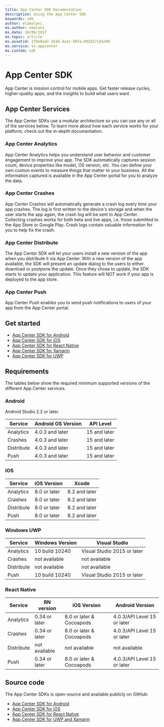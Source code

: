 ```yaml
---
title: App Center SDK Documentation
description: Using the App Center SDK
keywords: sdk
author: elamalani
ms.author: emalani
ms.date: 10/06/2017
ms.topic: article
ms.assetid: 278e0ad2-1616-4a3c-907a-092b57c81e96
ms.service: vs-appcenter
ms.custom: sdk
---
```


# App Center SDK

App Center is mission control for mobile apps.
Get faster release cycles, higher-quality apps, and the insights to build what users want.

## App Center Services

The App Center SDKs use a modular architecture so you can use any or all of the services below. To learn more about how each service works for your platform, check out the in-depth documentation.

### App Center Analytics

App Center Analytics helps you understand user behavior and customer engagement to improve your app. The SDK automatically captures session count, device properties like model, OS version, etc. You can define your own custom events to measure things that matter to your business. All the information captured is available in the App Center portal for you to analyze the data.

### App Center Crashes

App Center Crashes will automatically generate a crash log every time your app crashes. The log is first written to the device's storage and when the user starts the app again, the crash log will be sent to App Center. Collecting crashes works for both beta and live apps, i.e. those submitted to the App Store or Google Play. Crash logs contain valuable information for you to help fix the crash.

### App Center Distribute

The App Center SDK will let your users install a new version of the app when you distribute it via App Center. With a new version of the app available, the SDK will present an update dialog to the users to either download or postpone the update. Once they chose to update, the SDK starts to update your application. This feature will NOT work if your app is deployed to the app store.

### App Center Push

App Center Push enables you to send push notifications to users of your app from the App Center portal.

## Get started

* [App Center SDK for Android](getting-started/android.md)
* [App Center SDK for iOS](getting-started/ios.md)
* [App Center SDK for React Native](getting-started/react-native.md)
* [App Center SDK for Xamarin](getting-started/xamarin.md)
* [App Center SDK for UWP](getting-started/uwp.md)

## Requirements

The tables below show the required minimum supported versions of the different App Center services.

### Android

Android Studio 2.2 or later.

 Service          | Android OS Version | API Level
 -----------------|-------------------|-----------
 Analytics        | 4.0.3 and later   | 15 and later
 Crashes          | 4.0.3 and later   | 15 and later
 Distribute       | 4.0.3 and later   | 15 and later
 Push             | 4.0.3 and later   | 15 and later


### iOS

 Service          | iOS Version     | Xcode
 -----------------|-----------------|-------
 Analytics        | 8.0 or later    | 8.2 and later
 Crashes          | 8.0 or later    | 8.2 and later
 Distribute       | 8.0 or later    | 8.2 and later
 Push             | 8.0 or later    | 8.2 and later


### Windows UWP

 Service          | Windows Version    | Visual Studio
 -----------------|--------------------|-------
 Analytics        | 10 build 10240     | Visual Studio 2015 or later
 Crashes          | not available      | not available
 Distribute       | not available      | not available
 Push             | 10 build 10240     | Visual Studio 2015 or later


### React Native

Service    |  RN version   | iOS Version              | Android Version
 ----------|---------------|--------------------------|-------
Analytics  | 0.34 or later | 8.0 or later & Cocoapods | 4.0.3/API Level 15 or later
Crashes    | 0.34 or later | 8.0 or later & Cocoapods | 4.0.3/API Level 15 or later
Distribute | not available | not available            | not available
Push       | 0.34 or later | 8.0 or later & Cocoapods | 4.0.3/API Level 15 or later



## Source code

The App Center SDKs is open-source and available publicly on GitHub:

* [App Center SDK for Android](https://github.com/Microsoft/mobile-center-sdk-android/tree/master)
* [App Center SDK for iOS](https://github.com/Microsoft/mobile-center-sdk-ios/tree/master)
* [App Center SDK for React Native](https://github.com/Microsoft/MobileCenter-SDK-react-native)
* [App Center SDK for UWP and Xamarin](https://github.com/Microsoft/mobile-center-sdk-xamarin/tree/master)
